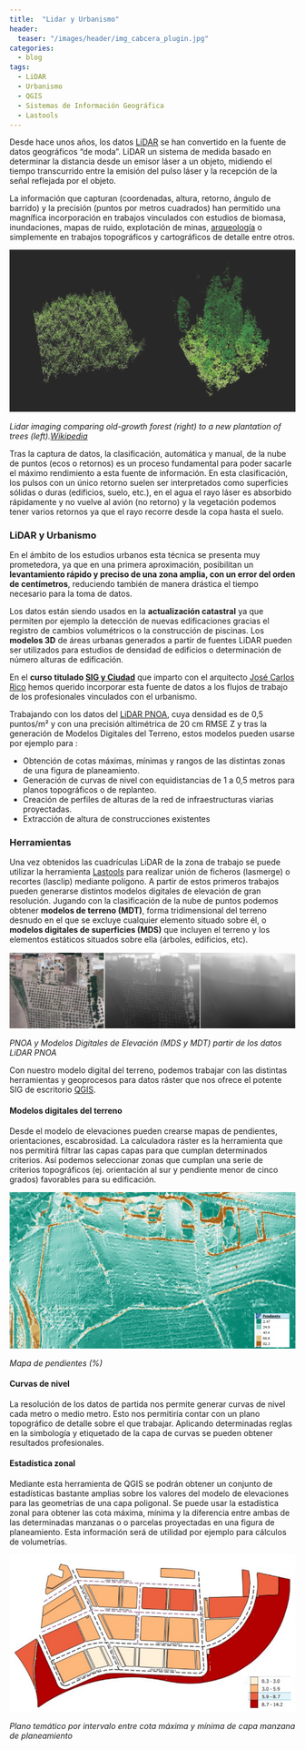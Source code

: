 ```yaml
---
title:  "Lidar y Urbanismo"
header:
  teaser: "/images/header/img_cabcera_plugin.jpg"
categories: 
  - blog
tags:
  - LiDAR
  - Urbanismo
  - QGIS
  - Sistemas de Información Geográfica
  - Lastools
---
```


Desde hace unos años, los datos [LiDAR](https://wikipedia.org/wiki/LIDAR "Lidar Wikipedia") se han convertido en la fuente de datos geográficos “de moda”. LiDAR un sistema de medida basado en determinar la distancia desde un emisor láser a un objeto, midiendo el tiempo transcurrido entre la emisión del pulso láser y la recepción de la señal reflejada por el objeto.

La información que capturan (coordenadas, altura, retorno, ángulo de barrido) y la precisión (puntos por metros cuadrados) han permitido una magnífica incorporación en trabajos vinculados con estudios de biomasa, inundaciones, mapas de ruido, explotación de minas, [arqueología](2016/trabajando-con-datos-lidar-algunos-ejemplos-del-conjunto-arqueologico-de-madinat-al-zahra "Lidar y Arqueología en SIGdeletras") o simplemente en trabajos topográficos y cartográficos de detalle entre otros.

![Lidar imaging comparing old-growth forest (right) to a new plantation of trees (left).](/images/blog/201703_lidar_urbanismo/Forest_LIDAR.jpg "Lidar e Ingeniería Forestal (Wikipedia https://en.wikipedia.org/wiki/Lidar)")

_Lidar imaging comparing old-growth forest (right) to a new plantation of trees (left).[Wikipedia](https://en.wikipedia.org/wiki/Lidar)_

Tras la captura de datos, la clasificación, automática y manual, de la nube de puntos (ecos o retornos) es un proceso fundamental para poder sacarle el máximo rendimiento a esta fuente de información. En esta clasificación, los pulsos con un único retorno suelen ser interpretados como superficies sólidas o duras (edificios, suelo, etc.), en el agua el rayo láser es absorbido rápidamente y no vuelve al avión (no retorno) y la vegetación podemos tener varios retornos ya que el rayo recorre desde la copa hasta el suelo.

### LiDAR y Urbanismo

En el ámbito de los estudios urbanos esta técnica se presenta muy prometedora, ya que en una primera aproximación, posibilitan un **levantamiento rápido y preciso de una zona amplia, con un error del orden de centímetros**, reduciendo también de manera drástica el tiempo necesario para la toma de datos.

Los datos están siendo usados en la **actualización catastral** ya que permiten por ejemplo la detección de nuevas edificaciones gracias el registro de cambios volumétricos o la construcción de piscinas. Los **modelos 3D** de áreas urbanas generados a partir de fuentes LiDAR pueden ser utilizados para estudios de densidad de edificios o determinación de número alturas de edificación.

En el **curso titulado [SIG y Ciudad](2017/curso-semi-presencial-sistemas-de-informacion-geografica-aplicados-al-analisis-urbano-y-del-territorio "Curso SIG y Ciudad")** que imparto con el arquitecto [José Carlos Rico](https://twitter.com/jcricocordoba?lang=es "Twitter José Carlos Rico") hemos querido incorporar esta fuente de datos a los flujos de trabajo de los profesionales vinculados con el urbanismo.

Trabajando con los datos del [LiDAR PNOA](http://pnoa.ign.es/presentacion "Lidar PNOA"), cuya densidad es de 0,5 puntos/m² y con una precisión altimétrica de 20 cm RMSE Z y tras la generación de Modelos Digitales del Terreno, estos modelos pueden usarse por ejemplo para :

*   Obtención de cotas máximas, mínimas y rangos de las distintas zonas de una figura de planeamiento.
*   Generación de curvas de nivel con equidistancias de 1 a 0,5 metros para planos topográficos o de replanteo.
*   Creación de perfiles de alturas de la red de infraestructuras viarias proyectadas.
*   Extracción de altura de construcciones existentes

### Herramientas

Una vez obtenidos las cuadrículas LiDAR de la zona de trabajo se puede utilizar la herramienta [Lastools](https://rapidlasso.com/lastools/ "Lastools") para realizar unión de ficheros (lasmerge) o recortes (lasclip) mediante polígono. A partir de estos primeros trabajos pueden generarse distintos modelos digitales de elevación de gran resolución. Jugando con la clasificación de la nube de puntos podemos obtener **modelos de terreno (MDT)**, forma tridimensional del terreno desnudo en el que se excluye cualquier elemento situado sobre él, o **modelos digitales de superficies (MDS)** que incluyen el terreno y los elementos estáticos situados sobre ella (árboles, edificios, etc).

![Modelos Digitales de Elevación a partir de los datos LiDAR PNOA](/images/blog/201703_lidar_urbanismo/pnoa_mds_mdt.png "Modelos Digitales de Elevación a partir de los datos LiDAR PNOA")

_PNOA y Modelos Digitales de Elevación (MDS y MDT) partir de los datos LiDAR PNOA_

Con nuestro modelo digital del terreno, podemos trabajar con las distintas herramientas y geoprocesos para datos ráster que nos ofrece el potente SIG de escritorio [QGIS](http://www.qgis.org/es/site/%20 "QGIS").

#### **Modelos digitales del terreno**

Desde el modelo de elevaciones pueden crearse mapas de pendientes, orientaciones, escabrosidad. La calculadora ráster es la herramienta que nos permitirá filtrar las capas capas para que cumplan determinados criterios. Así podemos seleccionar zonas que cumplan una serie de criterios topográficos (ej. orientación al sur y pendiente menor de cinco grados) favorables para su edificación.

![Mapa de pendientes (%)](/images/blog/201703_lidar_urbanismo/pendiente.png "Mapa de pendientes (%)")

_Mapa de pendientes (%)_

#### **Curvas de nivel**

La resolución de los datos de partida nos permite generar curvas de nivel cada metro o medio metro. Esto nos permitiría contar con un plano topográfico de detalle sobre el que trabajar. Aplicando determinadas reglas en la simbología y etiquetado de la capa de curvas se pueden obtener resultados profesionales.

#### **Estadística zonal**

Mediante esta herramienta de QGIS se podrán obtener un conjunto de estadísticas bastante amplias sobre los valores del modelo de elevaciones para las geometrías de una capa poligonal. Se puede usar la estadística zonal para obtener las cota máxima, mínima y la diferencia entre ambas de las determinadas manzanas o o parcelas proyectadas en una figura de planeamiento. Esta información será de utilidad por ejemplo para cálculos de volumetrías.

![Plano temático por intervalo entre cota máxima y mínima de capa manzana de planeamiento](/images/blog/201703_lidar_urbanismo/tematico_intervalos_cotas.png)

_Plano temático por intervalo entre cota máxima y mínima de capa manzana de planeamiento_
